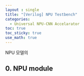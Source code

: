 ```yaml
---
layout : single
title: "[Verilog] NPU Testbench"
categories: 
  - Universal NPU-CNN Accelarator
toc: true
toc_sticky: true
use_math: true
---
```


NPU 모델의      

## 0. NPU module    


